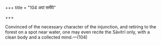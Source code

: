 +++
title = "104 अपां समीपे"

+++

Convinced of the necessary character of the injunction, and retiring to the forest on a spot near water, one may even recite the Sāvitrī only, with a clean body and a collected mind.—(104)
